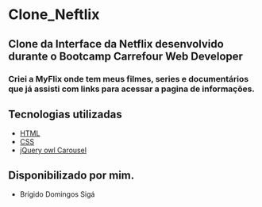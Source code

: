 # Clone_Neftlix
## Clone da Interface da Netflix desenvolvido durante o Bootcamp Carrefour Web Developer 
### Criei a MyFlix onde tem meus filmes, series e documentários que já assisti com links para acessar a pagina de informações.


## Tecnologias utilizadas
* [HTML](https://www.w3schools.com/html/default.asp)
* [CSS](https://www.w3schools.com/css/default.asp)
* [jQuery  owl Carousel](https://owlcarousel2.github.io/OwlCarousel2/)

## Disponibilizado por mim.
* Brígido Domingos Sigá

